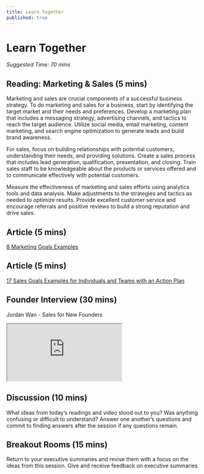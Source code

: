 ```yaml
---
title: Learn Together
published: true
---
```

# Learn Together
*Suggested Time: 70 mins*


## Reading: Marketing & Sales (5 mins) 

Marketing and sales are crucial components of a successful business strategy. To do marketing and sales for a business, start by identifying the target market and their needs and preferences. Develop a marketing plan that includes a messaging strategy, advertising channels, and tactics to reach the target audience. Utilize social media, email marketing, content marketing, and search engine optimization to generate leads and build brand awareness.

For sales, focus on building relationships with potential customers, understanding their needs, and providing solutions. Create a sales process that includes lead generation, qualification, presentation, and closing. Train sales staff to be knowledgeable about the products or services offered and to communicate effectively with potential customers.

Measure the effectiveness of marketing and sales efforts using analytics tools and data analysis. Make adjustments to the strategies and tactics as needed to optimize results. Provide excellent customer service and encourage referrals and positive reviews to build a strong reputation and drive sales.

## Article (5 mins) 

[8 Marketing Goals Examples](https://clickup.com/blog/marketing-goals/)

## Article (5 mins) 

[17 Sales Goals Examples for Individuals and Teams with an Action Plan](https://www.leadsquared.com/learn/sales/sales-goals-examples-for-success/)

## Founder Interview (30 mins) 

Jordan Wan - Sales for New Founders
<div class="embed-responsive embed-responsive-16by9">
  <iframe class="embed-responsive-item" src="https://drive.google.com/file/d/194Lh_tiuPEXAfxfcnIzbZyY0BQunAmSc/view?usp=sharing" allowfullscreen></iframe>
</div>

## Discussion (10 mins)

What ideas from today’s readings and video stood out to you? Was anything confusing or difficult to understand? Answer one another’s questions and commit to finding answers after the session if any questions remain.

## Breakout Rooms (15 mins)

Return to your executive summaries and revise them with a focus on the ideas from this session. Give and receive feedback on executive summaries
